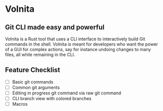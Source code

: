 # Volnita
## Git CLI made easy and powerful
Volnita is a Rust tool that uses a CLI interface to interactively build Git commands in the shell. Volnita is meant for developers who want the power of a GUI for complex actions, say for instance undoing changes to many files, all while remaining in the CLI.

## Feature Checklist
- [ ] Basic git commands
- [ ] Common git arguments
- [ ] Editing in progress git command via raw git command
- [ ] CLI branch view with colored branches
- [ ] Macros
